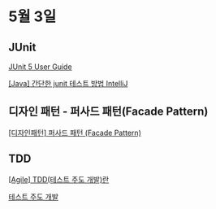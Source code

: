 # 5월 3일

## JUnit

[JUnit 5 User Guide](https://junit.org/junit5/docs/current/user-guide/)

[[Java] 간단한 junit 테스트 방법 IntelliJ](https://log-laboratory.tistory.com/203)

## 디자인 패턴 - 퍼사드 패턴(Facade Pattern)
[[디자인패턴] 퍼사드 패턴 (Facade Pattern)](https://gdtbgl93.tistory.com/142)

## TDD

[[Agile] TDD(테스트 주도 개발)란](https://gmlwjd9405.github.io/2018/06/03/agile-tdd.html)

[테스트 주도 개발](https://wikidocs.net/224)
